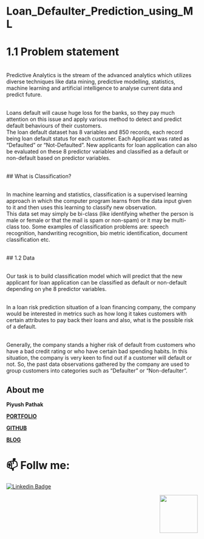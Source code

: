 # Loan_Defaulter_Prediction_using_ML

# 1.1  Problem statement
 
 <br>Predictive Analytics is the stream of the advanced analytics which utilizes diverse  techniques like data mining, predictive modelling, statistics, machine learning and  artificial intelligence to analyse current data and predict future.
 
<br>Loans default will cause huge loss for the banks, so they pay much attention on this issue and apply various method to detect and predict default behaviours of their customers.
<br> 
The loan default dataset has 8 variables and 850 records, each record being loan default status for each customer. Each Applicant was rated as “Defaulted” or “Not-Defaulted”. New applicants for loan application can also be evaluated on these 8 predictor variables and classified as a default or non-default based on predictor variables.
 
<br>
## What is Classification?

<br>In machine learning and statistics, classification is a supervised learning approach in which the computer program learns from the data input given to it and then uses this learning to classify new observation.
<br> This data set may simply be bi-class (like identifying whether the person is male or female or that the mail is spam or non-spam) or it may be multi-class too. Some examples of classification problems are: speech recognition, handwriting recognition, bio metric identification, document classification etc.

<br>
## 1.2	Data
 

<br>Our task is to build classification model which will predict that the new applicant for loan application can be classified as default or non-default depending on yhe 8 predictor variables.
 
 
<br>In a loan risk prediction situation of a loan financing company, the company would be interested in metrics such as how long it takes customers with certain attributes to pay back their loans and also, what is the possible risk of a default.
 

<br>Generally, the company stands a higher risk of default from customers who have a bad credit rating or who have certain bad spending habits. In this situation, the company is very keen to find out if a customer will default or not. So, the past data observations gathered by the company are used to group customers into categories such as “Defaulter” or “Non-defaulter”.

## About me

**Piyush Pathak**

[**PORTFOLIO**](https://anirudhrapathak3.wixsite.com/piyush)

[**GITHUB**](https://github.com/piyushpathak03)

[**BLOG**](https://medium.com/@piyushpathak03)


# 📫 Follw me: 

[![Linkedin Badge](https://img.shields.io/badge/-PiyushPathak-blue?style=flat-square&logo=Linkedin&logoColor=white&link=https://www.linkedin.com/in/piyushpathak03/)](https://www.linkedin.com/in/piyushpathak03/)

<p  align="right"><img height="100" src = "https://media.giphy.com/media/l3URDstnIjBNY7rwLB/giphy.gif"></p>
